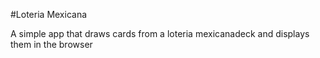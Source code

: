 #Loteria Mexicana

A simple app that draws cards from a loteria mexicanadeck and displays them in the browser
